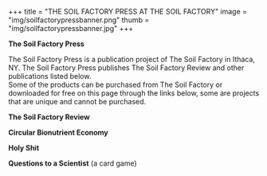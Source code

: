 +++
title = "THE SOIL FACTORY PRESS AT THE SOIL FACTORY"
image = "img/soilfactorypressbanner.png"
thumb = "img/soilfactorypressbanner.jpg"
+++

**The Soil Factory Press**

The Soil Factory Press is a publication project of The Soil Factory in Ithaca, NY. The Soil Factory Press publishes The Soil Factory Review and other publications listed below.  
Some of the products can be purchased from The Soil Factory or downloaded for free on this page through the links below, some are projects that are unique and cannot be purchased. 

**The Soil Factory Review**

**Circular Bionutrient Economy**

**Holy Shit**

**Questions to a Scientist** (a card game)
